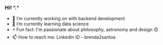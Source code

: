 ### Hi! ^.^

- 🔭 I’m currently working on with backend development
- 🌱 I’m currently learning data science
- ⚡ Fun fact: I'm passionate about philosophy, astronomy and design 😍
- 📫 How to reach me: LinkedIn ID - brenda2santos


